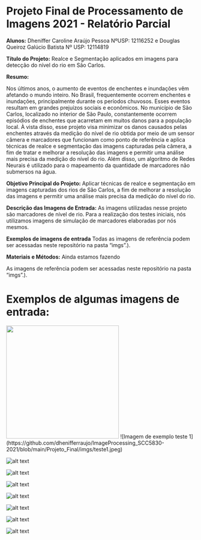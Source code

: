 # Projeto Final de Processamento de Imagens 2021 - Relatório Parcial

**Alunos:** Dheniffer Caroline Araújo Pessoa NºUSP: 12116252 e Douglas Queiroz Galúcio Batista Nº USP: 12114819

**Título do Projeto:** Realce e Segmentação aplicados em imagens para detecção do nível do rio em São Carlos.

**Resumo:**

Nos últimos anos, o aumento de eventos de enchentes e inundações vêm afetando o mundo inteiro. No Brasil, frequentemente ocorrem enchentes e inundações, principalmente durante os períodos chuvosos. Esses eventos resultam em grandes prejuízos sociais e econômicos. No município de São Carlos, localizado no interior de São Paulo, constantemente ocorrem episódios de enchentes que acarretam em muitos danos para a população local. À vista disso, esse projeto visa minimizar os danos causados pelas enchentes através da medição do nível de rio obtida por meio de um sensor câmera e marcadores que funcionam como ponto de referência e aplica técnicas de realce e segmentação das imagens capturadas pela câmera, a fim de tratar e melhorar a resolução das imagens e permitir uma análise mais precisa da medição do nível do rio. Além disso, um algoritmo de Redes Neurais é utilizado para o mapeamento da quantidade de marcadores não submersos na água.


**Objetivo Principal do Projeto:**
Aplicar técnicas de realce e segmentação em imagens capturadas dos rios de São Carlos, a fim de melhorar a resolução das imagens e permitir uma análise mais precisa da medição do nível do rio. 

**Descrição das Imagens de Entrada:**
As imagens utilizadas nesse projeto são marcadores de nível de rio. Para a realização dos testes iniciais, nós utilizamos imagens de simulação de marcadores elaboradas por nós mesmos.

**Exemplos de imagens de entrada**
Todas as imagens de referência podem ser acessadas neste repositório na pasta “imgs”.).


**Materiais e Métodos:**
Ainda estamos fazendo




As imagens de referência podem ser acessadas neste repositório na pasta “imgs”.).



# Exemplos de algumas imagens de entrada: 

<img src="https://github.com/dhenifferraujo/ImageProcessing_SCC5830-2021/blob/main/Projeto_Final/imgs/teste1.jpeg" width="300" height="300">
![Imagem de exemplo teste 1](https://github.com/dhenifferraujo/ImageProcessing_SCC5830-2021/blob/main/Projeto_Final/imgs/teste1.jpeg)


![alt text](https://github.com/dhenifferraujo/ImageProcessing_SCC5830-2021/blob/main/Projeto_Final/imgs/teste1.jpeg)

 
 

![alt text](https://github.com/dhenifferraujo/ImageProcessing_SCC5830-2021/blob/main/Projeto_Final/imgs/teste2.jpeg)




![alt text](https://github.com/dhenifferraujo/ImageProcessing_SCC5830-2021/blob/main/Projeto_Final/imgs/teste3.jpeg)




![alt text](https://github.com/dhenifferraujo/ImageProcessing_SCC5830-2021/blob/main/Projeto_Final/imgs/teste4.jpeg)



![alt text](https://github.com/dhenifferraujo/ImageProcessing_SCC5830-2021/blob/main/Projeto_Final/imgs/teste5.jpeg)


![alt text](https://github.com/dhenifferraujo/ImageProcessing_SCC5830-2021/blob/main/Projeto_Final/imgs/teste6.jpeg)

![alt text](https://github.com/dhenifferraujo/ImageProcessing_SCC5830-2021/blob/main/Projeto_Final/imgs/teste7.jpeg)

